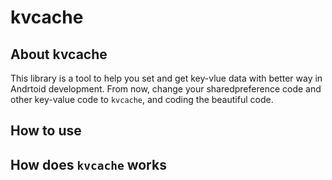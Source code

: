 # kvcache

## About kvcache
This library is a tool to help you set and get key-vlue data with better way in Andrtoid development. From now, change your sharedpreference code and other key-value code to `kvcache`, and coding the beautiful code.

## How to use

## How does `kvcache` works

